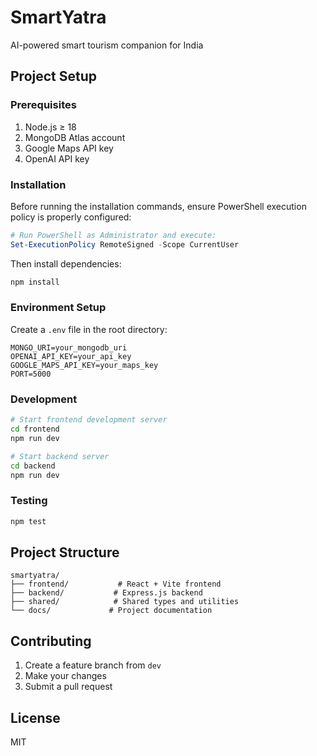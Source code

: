 # SmartYatra

AI-powered smart tourism companion for India

## Project Setup

### Prerequisites

1. Node.js ≥ 18
2. MongoDB Atlas account
3. Google Maps API key
4. OpenAI API key

### Installation

Before running the installation commands, ensure PowerShell execution policy is properly configured:

```powershell
# Run PowerShell as Administrator and execute:
Set-ExecutionPolicy RemoteSigned -Scope CurrentUser
```

Then install dependencies:

```bash
npm install
```

### Environment Setup

Create a `.env` file in the root directory:

```env
MONGO_URI=your_mongodb_uri
OPENAI_API_KEY=your_api_key
GOOGLE_MAPS_API_KEY=your_maps_key
PORT=5000
```

### Development

```bash
# Start frontend development server
cd frontend
npm run dev

# Start backend server
cd backend
npm run dev
```

### Testing

```bash
npm test
```

## Project Structure

```
smartyatra/
├── frontend/           # React + Vite frontend
├── backend/           # Express.js backend
├── shared/            # Shared types and utilities
└── docs/             # Project documentation
```

## Contributing

1. Create a feature branch from `dev`
2. Make your changes
3. Submit a pull request

## License

MIT